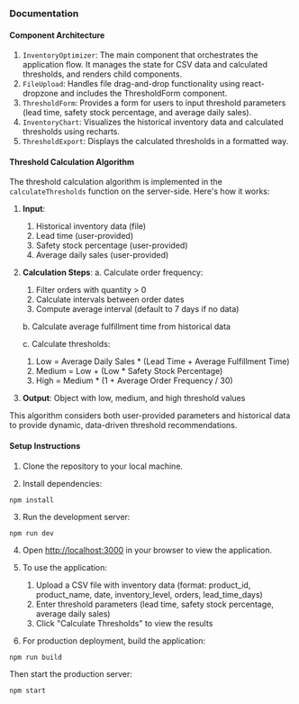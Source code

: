 ### Documentation

#### Component Architecture

1. `InventoryOptimizer`: The main component that orchestrates the application flow. It manages the state for CSV data and calculated thresholds, and renders child components.
2. `FileUpload`: Handles file drag-and-drop functionality using react-dropzone and includes the ThresholdForm component.
3. `ThresholdForm`: Provides a form for users to input threshold parameters (lead time, safety stock percentage, and average daily sales).
4. `InventoryChart`: Visualizes the historical inventory data and calculated thresholds using recharts.
5. `ThresholdExport`: Displays the calculated thresholds in a formatted way.

#### Threshold Calculation Algorithm

The threshold calculation algorithm is implemented in the `calculateThresholds` function on the server-side. Here's how it works:

1. **Input**:

   1. Historical inventory data (file)
   2. Lead time (user-provided)
   3. Safety stock percentage (user-provided)
   4. Average daily sales (user-provided)

2. **Calculation Steps**:
   a. Calculate order frequency:

   1. Filter orders with quantity > 0
   2. Calculate intervals between order dates
   3. Compute average interval (default to 7 days if no data)

   b. Calculate average fulfillment time from historical data

   c. Calculate thresholds:

   1. Low = Average Daily Sales \* (Lead Time + Average Fulfillment Time)
   2. Medium = Low + (Low \* Safety Stock Percentage)
   3. High = Medium \* (1 + Average Order Frequency / 30)

3. **Output**: Object with low, medium, and high threshold values

This algorithm considers both user-provided parameters and historical data to provide dynamic, data-driven threshold recommendations.

#### Setup Instructions

1. Clone the repository to your local machine.

2. Install dependencies:

```plaintext
npm install
```

3. Run the development server:

```plaintext
npm run dev
```

4. Open [http://localhost:3000](http://localhost:3000) in your browser to view the application.
5. To use the application:

   1. Upload a CSV file with inventory data (format: product_id, product_name, date, inventory_level, orders, lead_time_days)
   2. Enter threshold parameters (lead time, safety stock percentage, average daily sales)
   3. Click "Calculate Thresholds" to view the results

6. For production deployment, build the application:

```plaintext
npm run build
```

Then start the production server:

```plaintext
npm start
```

